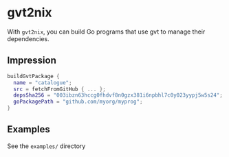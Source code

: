 # gvt2nix

With `gvt2nix`, you can build Go programs that use gvt to manage their dependencies.


## Impression

```nix
buildGvtPackage {
  name = "catalogue";
  src = fetchFromGitHub { ... };
  depsSha256 = "003ibzn63hccg0fhdvf8n0gzx381i6npbhl7c0y023yypj5w5s24";
  goPackagePath = "github.com/myorg/myprog";
}
```

## Examples
See the `examples/` directory
